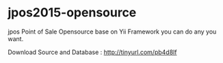 # jpos2015-opensource
jpos Point of Sale Opensource base on Yii Framework you can do any you want.

Download Source and Database : http://tinyurl.com/pb4d8lf
